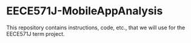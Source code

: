 # EECE571J-MobileAppAnalysis
This repository contains instructions, code, etc., that we will use for the EECE571J term project.
